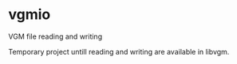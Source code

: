 # vgmio
VGM file reading and writing

Temporary project untill reading and writing are available in libvgm.
